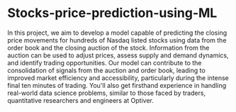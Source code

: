 # Stocks-price-prediction-using-ML

In this project, we aim to develop a model capable of predicting the closing price movements for hundreds of Nasdaq listed stocks using data from the order book and the closing auction of the stock. Information from the auction can be used to adjust prices, assess supply and demand dynamics, and identify trading opportunities. Our model can contribute to the consolidation of signals from the auction and order book, leading to improved market efficiency and accessibility, particularly during the intense final ten minutes of trading. You'll also get firsthand experience in handling real-world data science problems, similar to those faced by traders, quantitative researchers and engineers at Optiver.
